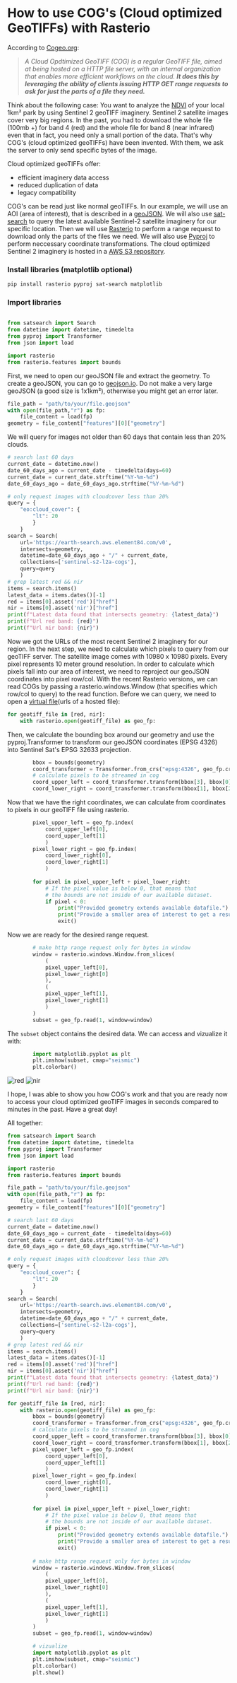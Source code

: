 # How to use COG's (Cloud optimized GeoTIFFs) with Rasterio 

According to [Cogeo.org](https://www.cogeo.org/):

> *A Cloud Opdtimized GeoTIFF (COG) is a regular GeoTIFF file, aimed at being hosted on a HTTP file server, with an internal organization that enables more efficient workflows on the cloud. **It does this by leveraging the ability of clients issuing ​HTTP GET range requests to ask for just the parts of a file they need.***

Think about the following case: You want to analyze the [NDVI](https://de.wikipedia.org/wiki/Normalized_Difference_Vegetation_Index) of your local 1km² park by using Sentinel 2 geoTIFF imaginery. Sentinel 2 satellite images cover very big regions. In the past, you had to download the whole file (100mb +) for band 4 (red) and the whole file for band 8 (near infrared) even that in fact, you need only a small portion of the data. That's why COG's (cloud optimized geoTIFFs) have been invented. With them, we ask the server to only send specific bytes of the image.

Cloud optimized geoTIFFs offer:
- efficient imaginery data access
- reduced duplication of data
- legacy compatibility

COG's can be read just like normal geoTIFFs. In our example, we will use an AOI (area of interest), that is described in a [geoJSON](https://geojson.io/). We will also use [sat-search](https://github.com/sat-utils/sat-search) to query the latest available Sentinel-2 satellite imaginery for our specific location. Then we will use [Rasterio](https://rasterio.readthedocs.io/) to perform a range request to download only the parts of the files we need. We will also use [Pyproj](https://pyproj4.github.io/pyproj/stable/) to perform neccessary coordinate transformations. The cloud optimized Sentinel 2 imaginery is hosted in a [AWS S3 repository](https://registry.opendata.aws/sentinel-2-l2a-cogs/).

### Install libraries (matplotlib optional)
```bash
pip install rasterio pyproj sat-search matplotlib
```

### Import libraries

```python

from satsearch import Search
from datetime import datetime, timedelta
from pyproj import Transformer
from json import load

import rasterio
from rasterio.features import bounds
```

First, we need to open our geoJSON file and extract the geometry. To create a geoJSON, you can go to [geojson.io](https://geojson.io/). Do not make a very large geoJSON (a good size is 1x1km²), otherwise you might get an error later.

```python
file_path = "path/to/your/file.geojson"
with open(file_path,"r") as fp:
    file_content = load(fp)
geometry = file_content["features"][0]["geometry"]
```

We will query for images not older than 60 days that contain less than 20% clouds.

```python
# search last 60 days
current_date = datetime.now()
date_60_days_ago = current_date - timedelta(days=60)
current_date = current_date.strftime("%Y-%m-%d")
date_60_days_ago = date_60_days_ago.strftime("%Y-%m-%d")

# only request images with cloudcover less than 20%
query = {
    "eo:cloud_cover": {
        "lt": 20
        }
    }
search = Search(
    url='https://earth-search.aws.element84.com/v0',
    intersects=geometry,
    datetime=date_60_days_ago + "/" + current_date,
    collections=['sentinel-s2-l2a-cogs'],
    query=query
    )        
# grep latest red && nir
items = search.items()
latest_data = items.dates()[-1]
red = items[0].asset('red')["href"]
nir = items[0].asset('nir')["href"]
print(f"Latest data found that intersects geometry: {latest_data}")
print(f"Url red band: {red}")
print(f"Url nir band: {nir}")
```

Now we got the URLs of the most recent Sentinel 2 imaginery for our region. In the next step, we need to calculate which pixels to query from our geoTIFF server. The satellite image comes with 10980 x 10980 pixels. Every pixel represents 10 meter ground resolution. In order to calculate which pixels fall into our area of interest, we need to reproject our geoJSON coordinates into pixel row/col. With the recent Rasterio versions, we can read COGs by passing a rasterio.windows.Window (that specifies which row/col to query) to the read function. Before we can query, we need to open a [virtual file](https://rasterio.readthedocs.io/en/latest/topics/vsi.html)(urls of a hosted file):

```python
for geotiff_file in [red, nir]:
    with rasterio.open(geotiff_file) as geo_fp:
```
Then, we calculate the bounding box around our geometry and use the pyproj.Transformer to transform our geoJSON coordinates (EPSG 4326) into Sentinel Sat's EPSG 32633 projection.

```python
        bbox = bounds(geometry)
        coord_transformer = Transformer.from_crs("epsg:4326", geo_fp.crs) 
        # calculate pixels to be streamed in cog 
        coord_upper_left = coord_transformer.transform(bbox[3], bbox[0])
        coord_lower_right = coord_transformer.transform(bbox[1], bbox[2]) 
``` 

Now that we have the right coordinates, we can calculate from coordinates to pixels in our geoTIFF file using rasterio.

```python
        pixel_upper_left = geo_fp.index(
            coord_upper_left[0], 
            coord_upper_left[1]
            )
        pixel_lower_right = geo_fp.index(
            coord_lower_right[0], 
            coord_lower_right[1]
            )
        
        for pixel in pixel_upper_left + pixel_lower_right:
            # If the pixel value is below 0, that means that
            # the bounds are not inside of our available dataset.
            if pixel < 0:
                print("Provided geometry extends available datafile.")
                print("Provide a smaller area of interest to get a result.")
                exit()
```

Now we are ready for the desired range request. 

```python
        # make http range request only for bytes in window
        window = rasterio.windows.Window.from_slices(
            (
            pixel_upper_left[0], 
            pixel_lower_right[0]
            ), 
            (
            pixel_upper_left[1], 
            pixel_lower_right[1]
            )
        )
        subset = geo_fp.read(1, window=window)
```

The `subset` object contains the desired data. We can access and vizualize it with:

```python
        import matplotlib.pyplot as plt
        plt.imshow(subset, cmap="seismic")
        plt.colorbar()
```
![red](red.png)
![nir](nir.png)

I hope, I was able to show you how COG's work and that you are ready now to access your cloud optimized geoTIFF images in seconds compared to minutes in the past. Have a great day!

All together:

```python
from satsearch import Search
from datetime import datetime, timedelta
from pyproj import Transformer
from json import load

import rasterio
from rasterio.features import bounds

file_path = "path/to/your/file.geojson"
with open(file_path,"r") as fp:
    file_content = load(fp)
geometry = file_content["features"][0]["geometry"]

# search last 60 days
current_date = datetime.now()
date_60_days_ago = current_date - timedelta(days=60)
current_date = current_date.strftime("%Y-%m-%d")
date_60_days_ago = date_60_days_ago.strftime("%Y-%m-%d")

# only request images with cloudcover less than 20%
query = {
    "eo:cloud_cover": {
        "lt": 20
        }
    }
search = Search(
    url='https://earth-search.aws.element84.com/v0',
    intersects=geometry,
    datetime=date_60_days_ago + "/" + current_date,
    collections=['sentinel-s2-l2a-cogs'],
    query=query
    )        
# grep latest red && nir
items = search.items()
latest_data = items.dates()[-1]
red = items[0].asset('red')["href"]
nir = items[0].asset('nir')["href"]
print(f"Latest data found that intersects geometry: {latest_data}")
print(f"Url red band: {red}")
print(f"Url nir band: {nir}")

for geotiff_file in [red, nir]:
    with rasterio.open(geotiff_file) as geo_fp:
        bbox = bounds(geometry)
        coord_transformer = Transformer.from_crs("epsg:4326", geo_fp.crs) 
        # calculate pixels to be streamed in cog 
        coord_upper_left = coord_transformer.transform(bbox[3], bbox[0])
        coord_lower_right = coord_transformer.transform(bbox[1], bbox[2]) 
        pixel_upper_left = geo_fp.index(
            coord_upper_left[0], 
            coord_upper_left[1]
            )
        pixel_lower_right = geo_fp.index(
            coord_lower_right[0], 
            coord_lower_right[1]
            )
        
        for pixel in pixel_upper_left + pixel_lower_right:
            # If the pixel value is below 0, that means that
            # the bounds are not inside of our available dataset.
            if pixel < 0:
                print("Provided geometry extends available datafile.")
                print("Provide a smaller area of interest to get a result.")
                exit()
        
        # make http range request only for bytes in window
        window = rasterio.windows.Window.from_slices(
            (
            pixel_upper_left[0], 
            pixel_lower_right[0]
            ), 
            (
            pixel_upper_left[1], 
            pixel_lower_right[1]
            )
        )
        subset = geo_fp.read(1, window=window)

        # vizualize
        import matplotlib.pyplot as plt
        plt.imshow(subset, cmap="seismic")
        plt.colorbar()
        plt.show()
```
